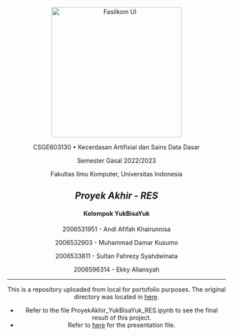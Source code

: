 
<center>
<img src="https://drive.google.com/uc?id=1f1gGVI-rxcHjA90WEGNvvtSXF1pAxQwg" alt="Fasilkom UI" width="300"/>

CSGE603130 • Kecerdasan Artifisial dan Sains Data Dasar

Semester Gasal 2022/2023

Fakultas Ilmu Komputer, Universitas Indonesia

## ***Proyek Akhir - RES***
#### **Kelompok YukBisaYuk**
2006531951 - Andi Afifah Khairunnisa

2006532903 - Muhammad Damar Kusumo

2006533811 - Sultan Fahrezy Syahdwinata

2006596314 - Ekky Aliansyah

---
This is a repository uploaded from local for portofolio purposes. The original directory was located in [here](https://drive.google.com/drive/u/2/folders/1CdkZykACNigfnXAj-tAiu2ZHdmpZLM-R). 
* Refer to the file ProyekAkhir_YukBisaYuk_RES.ipynb to see the final result of this project. 
* Refer to [here](https://drive.google.com/file/d/1gCoQYmUJz1GrEkImM6vPajXBeco5yWh3/view) for the presentation file. 
